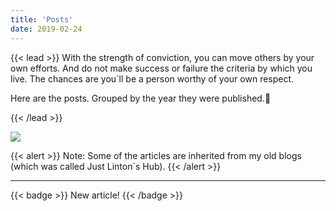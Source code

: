 ```yaml
---
title: 'Posts'
date: 2019-02-24
---
```


{{< lead >}}
With the strength of conviction, you can move others by your own efforts.
And do not make success or failure the criteria by which you live.
The chances are you`ll be a person worthy of your own respect.

Here are the posts. Grouped by the year they were published.:star_struck:

{{< /lead >}}

![](https://s4.ax1x.com/2022/01/13/7lcNYq.jpg)

{{< alert >}}
Note: Some of the articles are inherited from my old blogs (which was called Just Linton`s Hub).
{{< /alert >}}

------

{{< badge >}}
New article!
{{< /badge >}}